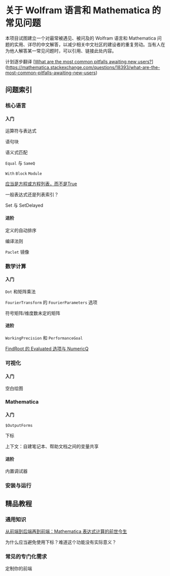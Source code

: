 # 关于 Wolfram 语言和 Mathematica 的常见问题

本项目试图建立一个对最常被遇见、被问及的 Wolfram 语言和 Mathematica 问题的实用、详尽的中文解答，以减少相关中文社区的建设者的重复劳动。当有人在为他人解答某一常见问题时，可以引用、链接此处内容。

计划逐步翻译 [[What are the most common pitfalls awaiting new users?](https://mathematica.stackexchange.com/questions/18393/what-are-the-most-common-pitfalls-awaiting-new-users)](https://mathematica.stackexchange.com/questions/18393/what-are-the-most-common-pitfalls-awaiting-new-users)

## 问题索引

### 核心语言

#### 入门

运算符与表达式

语句块

语义式匹配

`Equal` 与 `SameQ`

`With` `Block` `Module`

[应当是方程或方程列表，而不是True](FAQ/TrueFalseEquation.md)

一般表达式还是列表索引？

Set 与 SetDelayed

#### 进阶

定义的自动排序

编译法则

`Paclet` 镜像

### 数学计算

#### 入门

`Dot` 和矩阵乘法

`FourierTransform` 的 `FourierParameters` 选项

符号矩阵/维度数未定的矩阵

#### 进阶

`WorkingPrecision` 和 `PerformanceGoal`

[FindRoot 的 Evaluated 选项与 NumericQ](FAQ/NestedNumericalComputation.md)

### 可视化

#### 入门

空白绘图

### Mathematica

#### 入门

`$OutputForms`

下标

上下文：自建笔记本、帮助文档之间的变量共享

#### 进阶

内置调试器

### 安装与运行

## 精品教程

### 通用知识

[从前端到后端再到前端：Mathematica 表达式计算的前世今生](Tutorial/FrontEndAndKernel.md)

为什么应当避免使用下标？难道这个功能没有实际意义？

### 常见的专门化需求

定制你的前端
